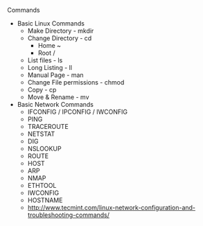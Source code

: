 Commands

- Basic Linux Commands
  - Make Directory - mkdir
  - Change Directory - cd
    - Home ~
    - Root /
  - List files - ls
  - Long Listing - ll
  - Manual Page - man
  - Change File permissions - chmod
  - Copy - cp
  - Move & Rename - mv
- Basic Network Commands
  - IFCONFIG / IPCONFIG / IWCONFIG
  - PING
  - TRACEROUTE
  - NETSTAT
  - DIG
  - NSLOOKUP
  - ROUTE
  - HOST
  - ARP
  - NMAP
  - ETHTOOL
  - IWCONFIG
  - HOSTNAME
  - http://www.tecmint.com/linux-network-configuration-and-troubleshooting-commands/